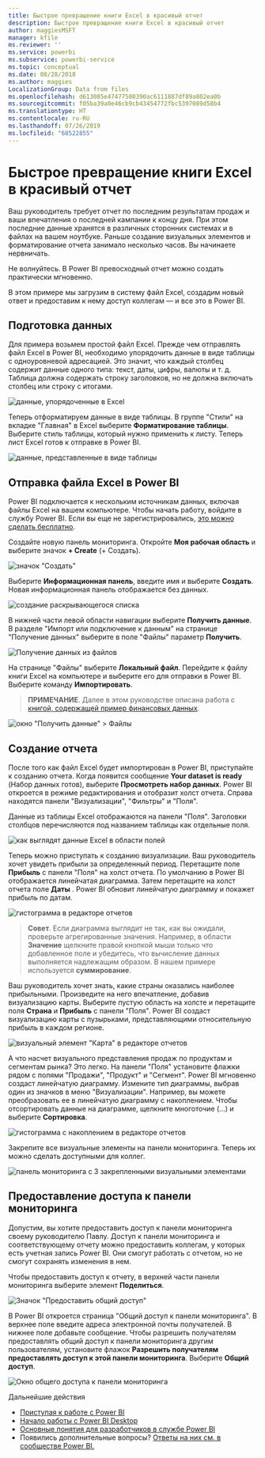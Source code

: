 ```yaml
---
title: Быстрое превращение книги Excel в красивый отчет
description: Быстрое превращение книги Excel в красивый отчет
author: maggiesMSFT
manager: kfile
ms.reviewer: ''
ms.service: powerbi
ms.subservice: powerbi-service
ms.topic: conceptual
ms.date: 08/28/2018
ms.author: maggies
LocalizationGroup: Data from files
ms.openlocfilehash: d613085e47477500390ac6111887df89a802ea0b
ms.sourcegitcommit: f05ba39a0e46cb9cb43454772fbc5397089d58b4
ms.translationtype: HT
ms.contentlocale: ru-RU
ms.lasthandoff: 07/26/2019
ms.locfileid: "68522855"
---
```

# <a name="from-excel-workbook-to-stunning-report-in-no-time"></a>Быстрое превращение книги Excel в красивый отчет
Ваш руководитель требует отчет по последним результатам продаж и ваши впечатления о последней кампании к концу дня. При этом последние данные хранятся в различных сторонних системах и в файлах на вашем ноутбуке. Раньше создание визуальных элементов и форматирование отчета занимало несколько часов. Вы начинаете нервничать.

Не волнуйтесь. В Power BI превосходный отчет можно создать практически мгновенно.

В этом примере мы загрузим в систему файл Excel, создадим новый ответ и предоставим к нему доступ коллегам — и все это в Power BI.

## <a name="prepare-your-data"></a>Подготовка данных
Для примера возьмем простой файл Excel. Прежде чем отправлять файл Excel в Power BI, необходимо упорядочить данные в виде таблицы с одноуровневой адресацией. Это значит, что каждый столбец содержит данные одного типа: текст, даты, цифры, валюты и т. д. Таблица должна содержать строку заголовков, но не должна включать столбец или строку с итогами.

![данные, упорядоченные в Excel](media/service-from-excel-to-stunning-report/pbi_excel_file.png)

Теперь отформатируем данные в виде таблицы. В группе "Стили" на вкладке "Главная" в Excel выберите **Форматирование таблицы**. Выберите стиль таблицы, который нужно применить к листу. Теперь лист Excel готов к отправке в Power BI.

![данные, представленные в виде таблицы](media/service-from-excel-to-stunning-report/pbi_excel_table.png)

## <a name="upload-your-excel-file-into-power-bi"></a>Отправка файла Excel в Power BI
Power BI подключается к нескольким источникам данных, включая файлы Excel на вашем компьютере. Чтобы начать работу, войдите в службу Power BI. Если вы еще не зарегистрировались, [это можно сделать бесплатно](https://powerbi.com).

Создайте новую панель мониторинга. Откройте **Моя рабочая область** и выберите значок **+ Create** (+ Создать).

![значок "Создать"](media/service-from-excel-to-stunning-report/power-bi-new-dash.png)

Выберите **Информационная панель**, введите имя и выберите **Создать**. Новая информационная панель отображается без данных.

![создание раскрывающегося списка](media/service-from-excel-to-stunning-report/power-bi-create-dash.png)

В нижней части левой области навигации выберите **Получить данные**. В разделе "Импорт или подключение к данным" на странице "Получение данных" выберите в поле "Файлы" параметр **Получить**.

![Получение данных из файлов](media/service-from-excel-to-stunning-report/pbi_get_files.png)

На странице "Файлы" выберите **Локальный файл**. Перейдите к файлу книги Excel на компьютере и выберите его для отправки в Power BI. Выберите команду **Импортировать**.

> **ПРИМЕЧАНИЕ**. Далее в этом руководстве описана работа с [книгой, содержащей пример финансовых данных](sample-financial-download.md).
> 
> 

![окно "Получить данные" > Файлы](media/service-from-excel-to-stunning-report/pbi_local_file.png)

## <a name="build-your-report"></a>Создание отчета
После того как файл Excel будет импортирован в Power BI, приступайте к созданию отчета. Когда появится сообщение **Your dataset is ready** (Набор данных готов), выберите **Просмотреть набор данных**.  Power BI откроется в режиме редактирования и отобразит холст отчета. Справа находятся панели "Визуализации", "Фильтры" и "Поля".

Данные из таблицы Excel отображаются на панели "Поля". Заголовки столбцов перечисляются под названием таблицы как отдельные поля.

![как выглядят данные Excel в области полей](media/service-from-excel-to-stunning-report/pbi_report_fields.png)

Теперь можно приступать к созданию визуализации. Ваш руководитель хочет увидеть прибыли за определенный период. Перетащите поле **Прибыль** с панели "Поля" на холст отчета. По умолчанию в Power BI отображается линейчатая диаграмма. Затем перетащите на холст отчета поле **Даты** . Power BI обновит линейчатую диаграмму и покажет прибыль по датам.

![гистограмма в редакторе отчетов](media/service-from-excel-to-stunning-report/pbi_report_pin-new.png)

> **Совет**. Если диаграмма выглядит не так, как вы ожидали, проверьте агрегированные значения. Например, в области **Значение** щелкните правой кнопкой мыши только что добавленное поле и убедитесь, что вычисление данных выполняется надлежащим образом.  В нашем примере используется **суммирование**.
> 
> 

Ваш руководитель хочет знать, какие страны оказались наиболее прибыльными. Произведите на него впечатление, добавив визуализацию карты. Выберите пустую область на холсте и перетащите поля **Страна** и **Прибыль** с панели "Поля". Power BI создаст визуализацию карты с пузырьками, представляющими относительную прибыль в каждом регионе.

![визуальный элемент "Карта" в редакторе отчетов](media/service-from-excel-to-stunning-report/pbi_report_map-new.png)

А что насчет визуального представления продаж по продуктам и сегментам рынка? Это легко. На панели "Поля" установите флажки рядом с полями "Продажи", "Продукт" и "Сегмент". Power BI мгновенно создаст линейчатую диаграмму. Измените тип диаграммы, выбрав один из значков в меню "Визуализации". Например, вы можете преобразовать ее в линейчатую диаграмму с накоплением.  Чтобы отсортировать данные на диаграмме, щелкните многоточие (...) и выберите **Сортировка**.

![гистограмма с накоплением в редакторе отчетов](media/service-from-excel-to-stunning-report/pbi_barchart-new.png)

Закрепите все визуальные элементы на панели мониторинга. Теперь их можно сделать доступными для коллег.

![панель мониторинга с 3 закрепленными визуальными элементами](media/service-from-excel-to-stunning-report/pbi_report.png)

## <a name="share-your-dashboard"></a>Предоставление доступа к панели мониторинга
Допустим, вы хотите предоставить доступ к панели мониторинга своему руководителю Павлу. Доступ к панели мониторинга и соответствующему отчету можно предоставить коллегам, у которых есть учетная запись Power BI. Они смогут работать с отчетом, но не смогут сохранять изменения в нем.

Чтобы предоставить доступ к отчету, в верхней части панели мониторинга выберите элемент **Поделиться**.

![Значок "Предоставить общий доступ"](media/service-from-excel-to-stunning-report/power-bi-share.png)

В Power BI откроется страница "Общий доступ к панели мониторинга". В верхнее поле введите адреса электронной почты получателей. В нижнее поле добавьте сообщение. Чтобы разрешить получателям предоставлять общий доступ к панели мониторинга другим пользователям, установите флажок **Разрешить получателям предоставлять доступ к этой панели мониторинга**. Выберите **Общий доступ**.

![Окно общего доступа к панели мониторинга](media/service-from-excel-to-stunning-report/power-bi-share-dash-new.png)

Дальнейшие действия

* [Приступая к работе с Power BI](service-get-started.md)
* [Начало работы с Power BI Desktop](desktop-getting-started.md)
* [Основные понятия для разработчиков в службе Power BI](service-basic-concepts.md)
* Появились дополнительные вопросы? [Ответы на них см. в сообществе Power BI.](http://community.powerbi.com/)

